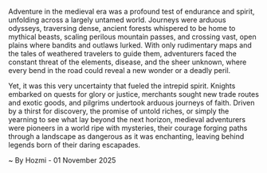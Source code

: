 
Adventure in the medieval era was a profound test of endurance and spirit, unfolding across a largely untamed world. Journeys were arduous odysseys, traversing dense, ancient forests whispered to be home to mythical beasts, scaling perilous mountain passes, and crossing vast, open plains where bandits and outlaws lurked. With only rudimentary maps and the tales of weathered travelers to guide them, adventurers faced the constant threat of the elements, disease, and the sheer unknown, where every bend in the road could reveal a new wonder or a deadly peril.

Yet, it was this very uncertainty that fueled the intrepid spirit. Knights embarked on quests for glory or justice, merchants sought new trade routes and exotic goods, and pilgrims undertook arduous journeys of faith. Driven by a thirst for discovery, the promise of untold riches, or simply the yearning to see what lay beyond the next horizon, medieval adventurers were pioneers in a world ripe with mysteries, their courage forging paths through a landscape as dangerous as it was enchanting, leaving behind legends born of their daring escapades.

~ By Hozmi - 01 November 2025
